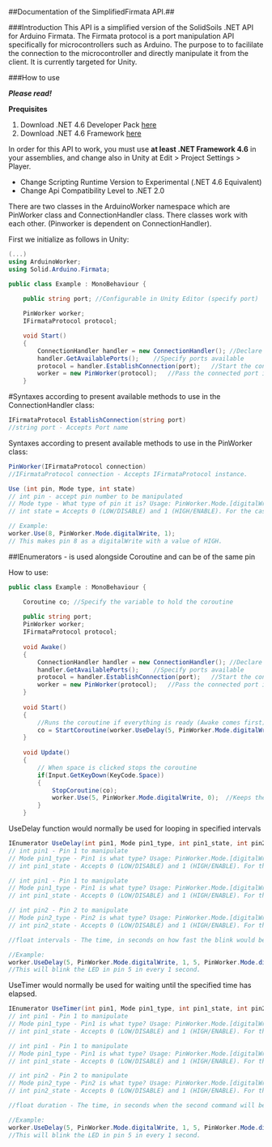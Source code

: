 ##Documentation of the SimplifiedFirmata API.##

###Introduction
This API is a simplified version of the SolidSoils .NET API for Arduino Firmata. The Firmata protocol is a port manipulation API specifically for microcontrollers such as Arduino.
The purpose to to facililate the connection to the microcontroller and directly manipulate it from the client. It is currently targeted for Unity.

###How to use


***Please read!***

**Prequisites**

1. Download .NET 4.6 Developer Pack [here](https://www.microsoft.com/en-us/download/details.aspx?id=48136)
2. Download .NET 4.6 Framework [here](https://www.microsoft.com/en-us/download/details.aspx?id=48137)

In order for this API to work, you must use **at least .NET Framework 4.6** in your assemblies, and change also in Unity at Edit > Project Settings > Player. 

- Change Scripting Runtime Version to Experimental (.NET 4.6 Equivalent)
- Change Api Compatibility Level to .NET 2.0


There are two classes in the ArduinoWorker namespace which are PinWorker class and ConnectionHandler class. There classes work with each other. (Pinworker is dependent on ConnectionHandler).

First we initialize as follows in Unity:

```C#
(...)
using ArduinoWorker;
using Solid.Arduino.Firmata;

public class Example : MonoBehaviour {

    public string port; //Configurable in Unity Editor (specify port)
    
    PinWorker worker; 
    IFirmataProtocol protocol;

    void Start()
    {
        ConnectionHandler handler = new ConnectionHandler(); //Declare the ConnectionHandler class
        handler.GetAvailablePorts();    //Specify ports available
        protocol = handler.EstablishConnection(port);   //Start the connection based on the port with fixed baud rate of 9600
        worker = new PinWorker(protocol);   //Pass the connected port into PinWorker class
    }
```

#Syntaxes according to present available methods to use in the ConnectionHandler class:

```C#
IFirmataProtocol EstablishConnection(string port) 
//string port - Accepts Port name
```

Syntaxes according to present available methods to use in the PinWorker class:

```C#
PinWorker(IFirmataProtocol connection)
//IFirmataProtocol connection - Accepts IFirmataProtocol instance.

Use (int pin, Mode type, int state) 
// int pin - accept pin number to be manipulated
// Mode type - What type of pin it is? Usage: PinWorker.Mode.[digitalWrite, digitalRead, analogWrite, analogRead]
// int state = Accepts 0 (LOW/DISABLE) and 1 (HIGH/ENABLE). For the case of analogWrite, any values can be sent from 0 - 1023.

// Example:
worker.Use(8, PinWorker.Mode.digitalWrite, 1);
// This makes pin 8 as a digitalWrite with a value of HIGH.
```

##IEnumerators - is used alongside Coroutine and can be of the same pin


How to use:

```C#
public class Example : MonoBehaviour {

    Coroutine co; //Specify the variable to hold the coroutine
	
	public string port;
    PinWorker worker;
    IFirmataProtocol protocol;
	
	void Awake()
    {
		ConnectionHandler handler = new ConnectionHandler(); //Declare the ConnectionHandler class
        handler.GetAvailablePorts();    //Specify ports available
        protocol = handler.EstablishConnection(port);   //Start the connection based on the port with fixed baud rate of 9600
        worker = new PinWorker(protocol);   //Pass the connected port into PinWorker class
    }
	
	void Start() 
	{
		//Runs the coroutine if everything is ready (Awake comes first)
        co = StartCoroutine(worker.UseDelay(5, PinWorker.Mode.digitalWrite, 1, 5, PinWorker.Mode.digitalWrite, 0, 1.0f));
	}
	
	void Update()
    {
		// When space is clicked stops the coroutine
        if(Input.GetKeyDown(KeyCode.Space)) 
		{
			StopCoroutine(co);
			worker.Use(5, PinWorker.Mode.digitalWrite, 0);	//Keeps the LED off
		}
    }
```

UseDelay function would normally be used for looping in specified intervals


```C#
IEnumerator UseDelay(int pin1, Mode pin1_type, int pin1_state, int pin2, Mode pin2_type, int pin2_state, float intervals)
// int pin1 - Pin 1 to manipulate
// Mode pin1_type - Pin1 is what type? Usage: PinWorker.Mode.[digitalWrite, digitalRead, analogWrite, analogRead]
// int pin1_state - Accepts 0 (LOW/DISABLE) and 1 (HIGH/ENABLE). For the case of analogWrite, any values can be sent from 0 - 1023.

// int pin1 - Pin 1 to manipulate
// Mode pin1_type - Pin1 is what type? Usage: PinWorker.Mode.[digitalWrite, digitalRead, analogWrite, analogRead]
// int pin1_state - Accepts 0 (LOW/DISABLE) and 1 (HIGH/ENABLE). For the case of analogWrite, any values can be sent from 0 - 1023.

// int pin2 - Pin 2 to manipulate
// Mode pin2_type - Pin2 is what type? Usage: PinWorker.Mode.[digitalWrite, digitalRead, analogWrite, analogRead]
// int pin2_state - Accepts 0 (LOW/DISABLE) and 1 (HIGH/ENABLE). For the case of analogWrite, any values can be sent from 0 - 1023.

//float intervals - The time, in seconds on how fast the blink would be.

//Example:
worker.UseDelay(5, PinWorker.Mode.digitalWrite, 1, 5, PinWorker.Mode.digitalWrite, 0, 1.0f);
//This will blink the LED in pin 5 in every 1 second.
```

UseTimer would normally be used for waiting until the specified time has elapsed.


```C#
IEnumerator UseTimer(int pin1, Mode pin1_type, int pin1_state, int pin2, Mode pin2_type, int pin2_state, float duration)
// int pin1 - Pin 1 to manipulate
// Mode pin1_type - Pin1 is what type? Usage: PinWorker.Mode.[digitalWrite, digitalRead, analogWrite, analogRead]
// int pin1_state - Accepts 0 (LOW/DISABLE) and 1 (HIGH/ENABLE). For the case of analogWrite, any values can be sent from 0 - 1023.

// int pin1 - Pin 1 to manipulate
// Mode pin1_type - Pin1 is what type? Usage: PinWorker.Mode.[digitalWrite, digitalRead, analogWrite, analogRead]
// int pin1_state - Accepts 0 (LOW/DISABLE) and 1 (HIGH/ENABLE). For the case of analogWrite, any values can be sent from 0 - 1023.

// int pin2 - Pin 2 to manipulate
// Mode pin2_type - Pin2 is what type? Usage: PinWorker.Mode.[digitalWrite, digitalRead, analogWrite, analogRead]
// int pin2_state - Accepts 0 (LOW/DISABLE) and 1 (HIGH/ENABLE). For the case of analogWrite, any values can be sent from 0 - 1023.

//float duration - The time, in seconds when the second command will be executed.

//Example:
worker.UseDelay(5, PinWorker.Mode.digitalWrite, 1, 5, PinWorker.Mode.digitalWrite, 0, 1.0f);
//This will blink the LED in pin 5 in every 1 second.
```